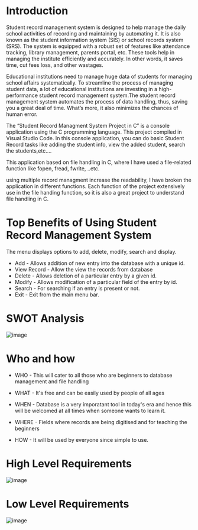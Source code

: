 # Introduction
 Student record management system is designed to help manage the daily school activities of recording and maintaining by automating it. It is also known as the student information system (SIS) or school records system (SRS). 
The system is equipped with a robust set of features like attendance tracking, library management, parents portal, etc. These tools help in managing the institute efficiently and accurately. In other words, it saves time, cut fees loss, and other wastages.

Educational institutions need to manage huge data of students for managing school affairs systematically. To streamline the process of managing student data, a lot of educational institutions are investing in a high-performance student record management system.The student record management system automates the process of data handling, thus, saving you a great deal of time. What’s more, it also minimizes the chances of human error.

The “Student Record Managment System Project in C” is a console application using the C programming language. This project compiled in Visual Studio Code. In this console application, you can do basic Student Record tasks like adding the student info, view the added student, search the students,etc....

This application based on file handling in C, where I have used a file-related function like fopen, fread, fwrite, ..etc.

using multiple record managment increase the readability, I have broken the application in different functions. Each function of the project extensively use in the file handing function, so it is also a great project to understand file handling in C.

# Top Benefits of Using Student Record Management System
The menu displays options to add, delete, modify, search and display.
-  Add - Allows addition of new entry into the database with a unique id. 
-  View Record - Allow the view the records from database 
-  Delete - Allows deletion of a particular entry by a given id. 
-  Modify - Allows modification of a particular field of the entry by id. 
-  Search - For searching if an entry is present or not. 
-  Exit - Exit from the main menu bar.

# SWOT Analysis
![image](https://user-images.githubusercontent.com/102716839/161201105-357fc2f7-019a-489a-9818-f420dba0c5e5.png)





# Who and how

- WHO - This will cater to all those who are beginners to database management and file handling

- WHAT - It's free and can be easily used by people of all ages

- WHEN - Database is a very imporatant tool in today's era and hence this will be welcomed at all times when someone wants to learn it.

- WHERE - Fields where records are being digitised and for teaching the beginners

- HOW - It will be used by everyone since simple to use.

# High Level Requirements
![image](https://user-images.githubusercontent.com/102716839/161014051-91f3bfc8-d996-4b93-aff8-8ba4cd805d32.png)

# Low Level Requirements
![image](https://user-images.githubusercontent.com/102716839/161014154-f61eb472-7a07-4405-8e6e-92c39708f09e.png)


